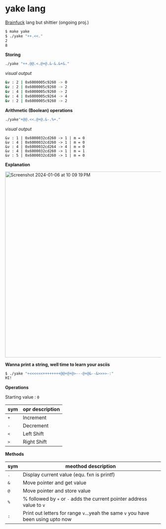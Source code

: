 # yake lang
[Brainfuck](https://en.wikipedia.org/wiki/Brainfuck) lang but shittier (ongoing proj.)

```zsh
$ make yake
$ ./yake "++.<<."
2
8
```

**Storing**

```zsh
./yake "++.@@.<.@+@.&-&.&+&."
```

*visual output*

```zsh
&v : 2 | 0x6000005c9260 -> 0
&v : 2 | 0x6000005c9260 -> 2 
&v : 4 | 0x6000005c9260 -> 2
&v : 4 | 0x6000005c9264 -> 4
&v : 2 | 0x6000005c9260 -> 2
```

**Arithmetic (Boolean) operations**
```zsh
./yake"+@@.<<.@+@.&-.%+."
```

*visual output*
```
&v : 1 | 0x6000032cd260 -> 1 | m = 0
&v : 4 | 0x6000032cd260 -> 1 | m = 0
&v : 4 | 0x6000032cd264 -> 4 | m = 0
&v : 4 | 0x6000032cd260 -> 1 | m = 1
&v : 5 | 0x6000032cd260 -> 1 | m = 0
```

**Explanation**

<img width="600" alt="Screenshot 2024-01-06 at 10 09 19 PM" src="https://github.com/bwaklog/yake/assets/91192289/4384f71d-1a19-45c3-9cc4-b6e8e6f13d83">


**Wanna print a string, well time to learn your asciis**

```zsh
$ ./yake "+<<<<<<++++++++@@+@+@>---@+@&--&>>>>-:"
HI!
```

**Operations**

Starting value : `0`

|sym|opr description|
|---|---|
|<kbd>+</kbd>|Increment|
|<kbd>-</kbd>|Decrement|
|<kbd><</kbd>|Left Shift|
|<kbd>></kbd>|Right Shift|

**Methods**

|sym|meothod description|
|---|---|
|<kbd>.</kbd>|Display current value (equ. fxn is printf)|
|<kbd>&</kbd>|Move pointer and get value|
|<kbd>@</kbd>|Move pointer and store value|
|<kbd>%</kbd>|% followed by <kbd>+</kbd> or <kbd>-</kbd> adds the current pointer address value to `v`|
|<kbd>:</kbd>|Print out letters for range `v`...yeah the same `v` you have been using upto now|


